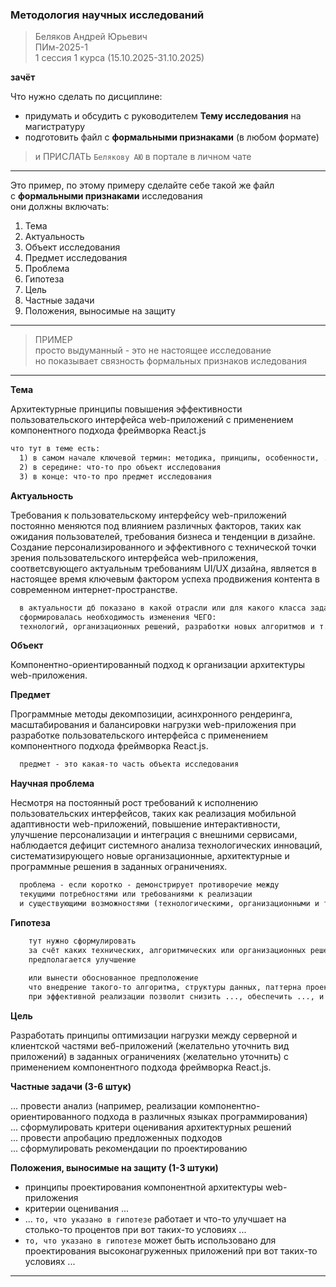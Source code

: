 ### Методология научных исследований  

> Беляков Андрей Юрьевич  
> ПИм-2025-1  
> 1 сессия 1 курса (15.10.2025-31.10.2025)  

**зачёт**  

Что нужно сделать по дисциплине:  

- придумать и обсудить с руководителем **Тему исследования** на магистратуру  
- подготовить файл с **формальными признаками** (в любом формате)  

> и ПРИСЛАТЬ `Белякову АЮ` в портале в личном чате  

---  

Это пример, по этому примеру сделайте себе такой же файл  
с **формальными признаками** исследования  
они должны включать:  

1) Тема
2) Актуальность
3) Объект исследования
4) Предмет исследования
5) Проблема
6) Гипотеза
7) Цель
8) Частные задачи
9) Положения, выносимые на защиту

---  

> ПРИМЕР  
> просто выдуманный - это не настоящее исследование  
> но показывает связность формальных признаков иследования  

---  

**Тема**  

Архитектурные принципы повышения эффективности пользовательского интерфейса web-приложений с применением компонентного подхода фреймворка React.js  

```txt
что тут в теме есть:  
  1) в самом начале ключевой термин: методика, принципы, особенности, ...
  2) в середине: что-то про объект исследования
  3) в конце: что-то про предмет исследования
```

**Актуальность**  

Требования к пользовательскому интерфейсу web-приложений постоянно меняются под влиянием различных факторов, таких как ожидания пользователей, требования бизнеса и тенденции в дизайне. Создание персонализированного и эффективного с технической точки зрения пользовательского интерфейса web-приложения, соответсвующего актуальным требованиям UI/UX дизайна, является в настоящее время ключевым фактором успеха продвижения контента в современном интернет-пространстве.  

```txt
  в актуальности дб показано в какой отрасли или для какого класса задач  
  сформировалась необходимость изменения ЧЕГО:  
  технологий, организационных решений, разработки новых алгоритмов и т.п.  
```

**Объект**  

Компонентно-ориентированный подход к организации архитектуры web-приложения.  

**Предмет**  

Программные методы декомпозиции, асинхронного рендеринга, масштабирования и балансировки нагрузки web-приложения при разработке пользовательского интерфейса с применением компонентного подхода фреймворка React.js.  

```txt
  предмет - это какая-то часть объекта исследования  
```

**Научная проблема**  

Несмотря на постоянный рост требований к исполнению пользовательских интерфейсов, таких как реализация мобильной адаптивности web-приложений, повышение интерактивности, улучшение персонализации и интеграция с внешними сервисами, наблюдается дефицит системного анализа технологических инноваций, систематизирующего новые организационные, архитектурные и программные решения в заданных ограничениях.  

```txt
  проблема - если коротко - демонстрирует противоречие между  
  текущими потребностями или требованиями к реализации  
  и существующими возможностями (технологическими, организационными и т.п.)  
```

**Гипотеза**  

```txt
	тут нужно сформулировать  
	за счёт каких технических, алгоритмических или организационных решений  
	предполагается улучшение  
	
	или вынести обоснованное предположение  
	что внедрение такого-то алгоритма, структуры данных, паттерна проектирования  
	при эффективной реализации позволит снизить ..., обеспечить ..., и т.п.  
```

**Цель**  

Разработать принципы оптимизации нагрузки между серверной и клиентской частями веб-приложений (желательно уточнить вид приложений) в заданных ограничениях (желательно уточнить) с применением компонентного подхода фреймворка React.js.  

**Частные задачи (3-6 штук)**  

... провести анализ (например, реализации компонентно-ориентированного подхода в различных языках программирования)  
... сформулировать критери оценивания архитектурных решений  
... провести апробацию предложенных подходов  
... сформулировать рекомендации по проектированию  

**Положения, выносимые на защиту (1-3 штуки)**  

- принципы проектирования компонентной архитектуры web-приложения  
- критерии оценивания ...  
- ... `то, что указано в гипотезе` работает и что-то улучшает на столько-то процентов при вот таких-то условиях ...  
- `то, что указано в гипотезе` может быть использовано для проектирования высоконагруженных приложений при вот таких-то условиях ...  

---  
